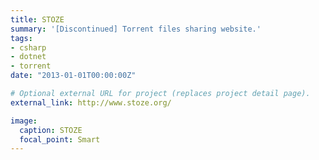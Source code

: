 ```yaml
---
title: STOZE
summary: '[Discontinued] Torrent files sharing website.'
tags:
- csharp
- dotnet
- torrent
date: "2013-01-01T00:00:00Z"

# Optional external URL for project (replaces project detail page).
external_link: http://www.stoze.org/

image:
  caption: STOZE
  focal_point: Smart
---
```

